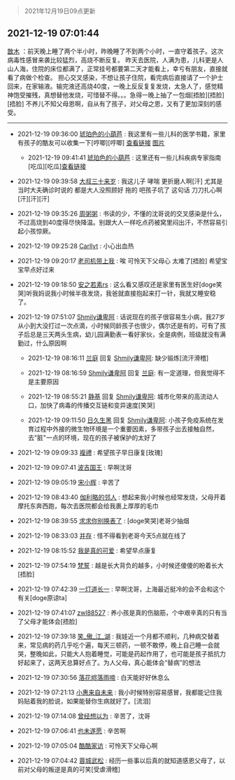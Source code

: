 > 2021年12月19日09点更新
<link rel="stylesheet" href="https://cdn.jsdelivr.net/gh/taotie6/sampleJSON@main/css/photo_show.css">
<meta name="referrer" content="no-referrer" />


 ## 2021-12-19 07:01:44 

 [㪚木](https://www.coolapk.com/feed/32221542?shareKey=NmNmZWRlNTRlNjkyNjFiZTc5ZmU~) ：前天晚上睡了两个半小时，昨晚睡了不到两个小时，一直守着孩子。这次病毒性感冒来袭比较猛烈，高烧不断反复。
昨天去医院，人满为患，儿科更是人山人海，住院的床位都满了，正常挂号都要第二天才能看上，幸亏有朋友，直接就看了病做个检查。
担心交叉感染，不想让孩子住院<!--break-->，看完病后直接请了一个护士回来，在家输液。输完液还高烧40度，一晚上反反复复发烧，太急人了，感觉精神饱受摧残，真想替他发烧，可惜替不得。。。急得一晚上抽了一包烟[捂脸][捂脸][捂脸]
不养儿不知父母恩啊，自从有了孩子，对父母之恩，又有了更加深刻的感受。 

<div class="album">
</div>

 ------- 

- 2021-12-19 09:36:00 [琥珀色的小葫芦](uid=3670859) : 我这里有一些儿科的医学书籍，家里有孩子的酷友可以收集一下[哼唧][哼唧]
<a class="feed-link-url" href="https://www.aliyundrive.com/s/zTi29ThoAzG" title="https://www.aliyundrive.com/s/zTi29ThoAzG" target="_blank" rel="nofollow">查看链接</a> [图片](http://image.coolapk.com/feed/2021/1219/09/3670859_5c18db61_7759_076_370@1080x1261.jpeg)

    - 2021-12-19 09:41:41 [琥珀色的小葫芦](uid=3670859) : 这里还有一些儿科疾病专家指南[吃瓜][吃瓜]<a class="feed-link-url" href="https://www.aliyundrive.com/s/xC5gcBKMAEW" title="https://www.aliyundrive.com/s/xC5gcBKMAEW" target="_blank" rel="nofollow">查看链接</a> 

- 2021-12-19 09:39:58 [大叔三十来岁](uid=5360167) : 我这儿子 哮喘   更折磨人啊[汗]
尤其是当时大夫确诊时说的  都是大人没照顾好 拖的  吧孩子坑了  这句话  刀刀扎心啊[汗][汗][汗] 

- 2021-12-19 09:35:26 [周粥粥](uid=1598457) : 书读的少，不懂的沈哥说的交叉感染是什么，不过高烧到40度得尽快降温。别跟大人一样吃点药被窝里闷出汗，不然容易引起小孩惊厥。 

- 2021-12-19 09:25:28 [Carllyt](uid=3398102) : 小心出血热 

- 2021-12-19 09:20:17 [老司机带上我](uid=1912353) : 唉  可怜天下父母心 太难了[捂脸] 希望宝宝早点好过来 

- 2021-12-19 09:18:50 [安之若素rs](uid=1967708) : 这么看又感叹还是家里有医生好[doge笑哭]听我妈说我小时候半夜发烧，我爸就直接抱起来打一针，我就又睡安稳了。 

- 2021-12-19 07:51:07 [Shmily谦卑阿](uid=4162812) : 话说现在的孩子很容易生小病，我27岁从小到大没打过一次点滴，小时候同龄孩子也很少，偶尔还是有的，可有了孩子后总是三天两头生病，幼儿园满勤表一看好家伙，全是病例，班级就没有满勤过，什么原因啊 

    - 2021-12-19 08:16:11 [兰庭](uid=2362595) 回复 [Shmily谦卑阿](uid=4162812): 缺少锻炼[流汗滑稽] 

    - 2021-12-19 08:16:59 [Shmily谦卑阿](uid=4162812) 回复 [兰庭](uid=2362595): 有一定道理，但我觉得不是主要原因 

    - 2021-12-19 08:55:21 [静基](uid=1353091) 回复 [Shmily谦卑阿](uid=4162812): 城市化带来的高流动人口，加快了病毒的传播交互链和变异速度[笑哭] 

    - 2021-12-19 09:11:50 [日久生黑](uid=1062678) 回复 [Shmily谦卑阿](uid=4162812): 小孩子免疫系统在发育过程中外接的微生物环境是一个重要因素，多带孩子出去接触自然，去&quot;脏&quot;一点的环境，现在的孩子被保护的太好了 

- 2021-12-19 09:09:33 [複禮](uid=1437066) : 希望孩子早日康复[玫瑰] 

- 2021-12-19 09:07:41 [波吉国王](uid=1890772) : 早啊沈哥 

- 2021-12-19 09:05:19 [宋小辉](uid=892445) : 辛苦了 

- 2021-12-19 08:43:40 [伽利略的邻人](uid=2754794) : 想起来我小时候也经常发烧，父母开着摩托东奔西跑，每次去医院都会给我裹上厚厚的毛巾 

- 2021-12-19 08:39:55 [求求你别换表了](uid=3761181) : [doge笑哭]老哥少抽烟 

- 2021-12-19 08:33:03 [并存](uid=1248138) : 怪不得看到老哥今天5点就在线了 

- 2021-12-19 08:15:52 [我是真的可爱](uid=731138) : 希望早点康复 

- 2021-12-19 07:54:19 [梵誓](uid=852089) : 越是长大背负的越多，小时候还傻傻的盼着长大[捂脸] 

- 2021-12-19 07:42:39 [一灯道长一](uid=2901910) : 早啊沈哥，上海最近挺冷的会不会和这个有关[doge原谅ta] 

- 2021-12-19 07:41:07 [zwl88527](uid=452402) : 养小孩是真的伤脑筋，个中艰辛真的只有当了父母才能体会[捂脸] 

- 2021-12-19 07:39:18 [笑_傲_江_湖](uid=873602) : 我娃近一个月都不顺利，几种病交替着来，常见病的药几乎吃个遍，每天三顿药，一顿不敢停，晚上自己睡一会就哭，整晚如此，只能大人抱着睡觉，可能是药起作用了，也可能是孩子抵抗力好起来了，这两天总算好点了。为人父母，真心能体会“替病”的想法 

- 2021-12-19 07:30:56 [落花烬落雨啼](uid=1966083) : 白天能好好休息么 

- 2021-12-19 07:21:13 [小惠来自未来](uid=847097) : 我小时候特别容易感冒，我都能记住我妈贴着我的脸说，如果能替你生病就好了。[流泪] 

- 2021-12-19 07:14:08 [曾经想以为](uid=2006561) : 辛苦了，沈哥 

- 2021-12-19 07:06:41 [也未遂愿](uid=3056500) : 辛苦啊 

- 2021-12-19 07:05:04 [酷酷家访](uid=2439183) : 可怜天下父母心啊 

- 2021-12-19 07:04:42 [蓉城武松](uid=2335991) : 经历一些事以后真的就知道感恩父母了，以前对父母的叛逆是真的可笑[受虐滑稽] 

